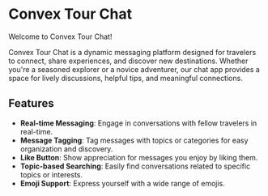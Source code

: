 # Convex Tour Chat

Welcome to Convex Tour Chat! 

Convex Tour Chat is a dynamic messaging platform designed for travelers to connect, share experiences, and discover new destinations. Whether you're a seasoned explorer or a novice adventurer, our chat app provides a space for lively discussions, helpful tips, and meaningful connections.

## Features

- **Real-time Messaging**: Engage in conversations with fellow travelers in real-time.
- **Message Tagging**: Tag messages with topics or categories for easy organization and discovery.
- **Like Button**: Show appreciation for messages you enjoy by liking them.
- **Topic-based Searching**: Easily find conversations related to specific topics or interests.
- **Emoji Support**: Express yourself with a wide range of emojis.

